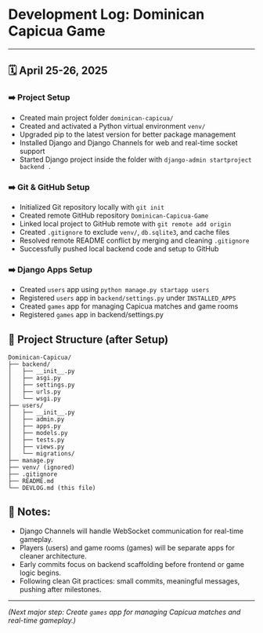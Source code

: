 # Development Log: Dominican Capicua Game

---

## 🗓️ April 25-26, 2025

### ➡️ Project Setup
- Created main project folder `dominican-capicua/`
- Created and activated a Python virtual environment `venv/`
- Upgraded pip to the latest version for better package management
- Installed Django and Django Channels for web and real-time socket support
- Started Django project inside the folder with `django-admin startproject backend .`

### ➡️ Git & GitHub Setup
- Initialized Git repository locally with `git init`
- Created remote GitHub repository `Dominican-Capicua-Game`
- Linked local project to GitHub remote with `git remote add origin`
- Created `.gitignore` to exclude `venv/`, `db.sqlite3`, and cache files
- Resolved remote README conflict by merging and cleaning `.gitignore`
- Successfully pushed local backend code and setup to GitHub

### ➡️ Django Apps Setup
- Created `users` app using `python manage.py startapp users`
- Registered `users` app in `backend/settings.py` under `INSTALLED_APPS`
- Created `games` app for managing Capicua matches and game rooms
- Registered `games` app in backend/settings.py

## 📂 Project Structure (after Setup)
```
Dominican-Capicua/
├── backend/
│   ├── __init__.py
│   ├── asgi.py
│   ├── settings.py
│   ├── urls.py
│   └── wsgi.py
├── users/
│   ├── __init__.py
│   ├── admin.py
│   ├── apps.py
│   ├── models.py
│   ├── tests.py
│   ├── views.py
│   └── migrations/
├── manage.py
├── venv/ (ignored)
├── .gitignore
├── README.md
└── DEVLOG.md (this file)
```


## 📝 Notes:
- Django Channels will handle WebSocket communication for real-time gameplay.
- Players (users) and game rooms (games) will be separate apps for cleaner architecture.
- Early commits focus on backend scaffolding before frontend or game logic begins.
- Following clean Git practices: small commits, meaningful messages, pushing after milestones.


---

*(Next major step: Create `games` app for managing Capicua matches and real-time gameplay.)*


